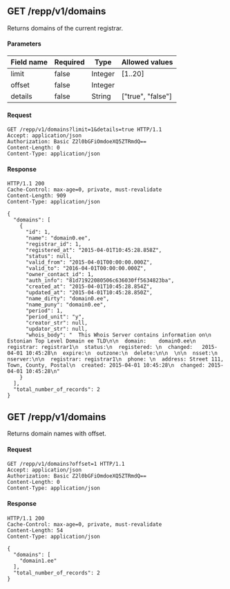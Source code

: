 ## GET /repp/v1/domains
Returns domains of the current registrar.


#### Parameters

| Field name | Required |  Type   |  Allowed values   |
| ---------- | -------- |  ----   |  --------------   |
|   limit    |  false   | Integer |      [1..20]      |
|   offset   |  false   | Integer |                   |
|  details   |  false   | String  | ["true", "false"] |

#### Request
```
GET /repp/v1/domains?limit=1&details=true HTTP/1.1
Accept: application/json
Authorization: Basic Z2l0bGFiOmdoeXQ5ZTRmdQ==
Content-Length: 0
Content-Type: application/json
```

#### Response
```
HTTP/1.1 200
Cache-Control: max-age=0, private, must-revalidate
Content-Length: 909
Content-Type: application/json

{
  "domains": [
    {
      "id": 1,
      "name": "domain0.ee",
      "registrar_id": 1,
      "registered_at": "2015-04-01T10:45:28.858Z",
      "status": null,
      "valid_from": "2015-04-01T00:00:00.000Z",
      "valid_to": "2016-04-01T00:00:00.000Z",
      "owner_contact_id": 1,
      "auth_info": "81d71922080506c636030ff5634823ba",
      "created_at": "2015-04-01T10:45:28.854Z",
      "updated_at": "2015-04-01T10:45:28.850Z",
      "name_dirty": "domain0.ee",
      "name_puny": "domain0.ee",
      "period": 1,
      "period_unit": "y",
      "creator_str": null,
      "updator_str": null,
      "whois_body": "  This Whois Server contains information on\n  Estonian Top Level Domain ee TLD\n\n  domain:    domain0.ee\n  registrar: registrar1\n  status:\n  registered: \n  changed:   2015-04-01 10:45:28\n  expire:\n  outzone:\n  delete:\n\n  \n\n  nsset:\n  nserver:\n\n  registrar: registrar1\n  phone: \n  address: Street 111, Town, County, Postal\n  created: 2015-04-01 10:45:28\n  changed: 2015-04-01 10:45:28\n"
    }
  ],
  "total_number_of_records": 2
}
```

## GET /repp/v1/domains
Returns domain names with offset.


#### Request
```
GET /repp/v1/domains?offset=1 HTTP/1.1
Accept: application/json
Authorization: Basic Z2l0bGFiOmdoeXQ5ZTRmdQ==
Content-Length: 0
Content-Type: application/json
```

#### Response
```
HTTP/1.1 200
Cache-Control: max-age=0, private, must-revalidate
Content-Length: 54
Content-Type: application/json

{
  "domains": [
    "domain1.ee"
  ],
  "total_number_of_records": 2
}
```
